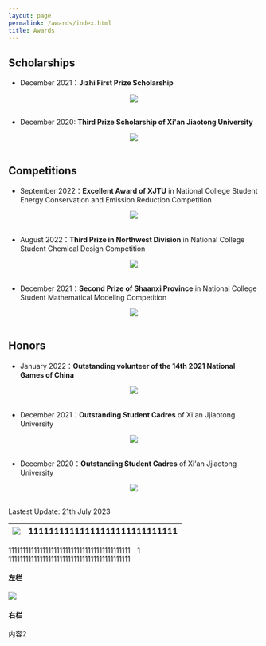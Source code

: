 ```yaml
---
layout: page
permalink: /awards/index.html
title: Awards
---
```


## Scholarships

- December 2021：**Jizhi First Prize Scholarship**  
<center>
<img src="/honor/1.jpg">
</center>
<br>

- December 2020: **Third Prize Scholarship of Xi'an Jiaotong University**
<center>
<img src="/honor/2.jpg">
</center>
<br>


## Competitions

- September 2022：**Excellent Award of XJTU** in National College Student Energy Conservation and Emission Reduction Competition  
<center>
<img src="/honor/3.jpg">
</center>
<br>

- August 2022：**Third Prize in Northwest Division** in National College Student Chemical Design Competition  
<center>
<img src="/honor/4.jpg">
</center>
<br>

- December 2021：**Second Prize of Shaanxi Province** in National College Student Mathematical Modeling Competition  
<center>
<img src="/honor/5.jpg">
</center>
<br>

## Honors

- January 2022：**Outstanding volunteer of the 14th 2021 National Games of China**
<center>
<img src="/honor/6.jpg">
</center>
<br>


- December 2021：**Outstanding Student Cadres** of Xi'an Jjiaotong University  
<center>
<img src="/honor/7.jpg">
</center>
<br>

- December 2020：**Outstanding Student Cadres** of Xi'an Jjiaotong University  
<center>
<img src="/honor/8.jpg">
</center>
<br>


Lastest Update: 21th July 2023

|<img src="/honor/5.jpg">|11111111111111111111111111111|
|--|----|
<div style="column-count: 2">
111111111111111111111111111111111111111111111111111111111111111111111111111111111111111</br>
</div>

<div style=\"float: left; width: 50%;\">
        <h4>左栏</h4>
        <p><img src="/honor/5.jpg"></p>
</div>
     
<div style=\"margin-left: 50%;\">
        <h4>右栏</h4>
        <p>内容2</p>
</div>